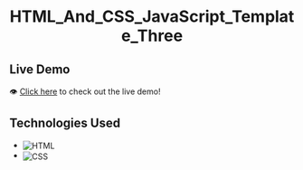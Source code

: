 <h1 align='center'>HTML_And_CSS_JavaScript_Template_Three</h1>


## Live Demo
👁 [Click here](https://albaraaabushammala.github.io/Bootstrap_5_Design) to check out the live demo!

## Technologies Used
* <img src='imgs/readme-badges/html.svg' alt='HTML' valign='middle'>
* <img src='imgs/readme-badges/css.svg' alt='CSS' valign='middle'> 